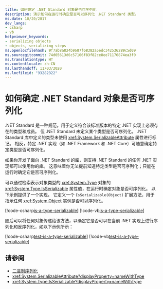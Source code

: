 ```yaml
---
title: 如何确定 .NET Standard 对象是否可序列化
description: 演示如何在运行时确定是否可以序列化 .NET Standard 类型。
ms.date: 10/20/2017
dev_langs:
- csharp
- vb
helpviewer_keywords:
- serializing objects
- objects, serializing steps
ms.openlocfilehash: 9f7ab8a824b9687f68382a5edc342536289c5d09
ms.sourcegitcommit: 74d05613d6c57106f83f82ce8ee71176874ea3f0
ms.translationtype: HT
ms.contentlocale: zh-CN
ms.lasthandoff: 11/03/2020
ms.locfileid: "93282322"
---
```

# <a name="how-to-determine-if-a-net-standard-object-is-serializable"></a>如何确定 .NET Standard 对象是否可序列化

.NET Standard 是一种规范，用于定义符合该标准版本的特定 .NET 实现上必须存在的类型和成员。 但 .NET Standard 未定义某个类型是否可序列化。 .NET Standard 库中定义的类型未使用 <xref:System.SerializableAttribute> 属性进行标记。 相反，特定 .NET 实现（如 .NET Framework 和 .NET Core）可随意确定特定类型是否可序列化。

如果你开发了面向 .NET Standard 的库，则支持 .NET Standard 的任何 .NET 实现都可以使用你的库。 这意味着你无法提前知道特定类型是否可序列化；只能在运行时确定它是否可序列化。

可以通过检索表示对象类型的 <xref:System.Type> 对象的 <xref:System.Type.IsSerializable> 属性值，在运行时确定对象是否可序列化。 以下示例提供了一个实现。 它定义一个 `IsSerializable(Object)` 扩展方法，用于指示任何 <xref:System.Object> 实例是否可以序列化。

[!code-csharp[is-a-type-serializable](~/samples/snippets/standard/serialization/is-serializable/csharp/program.cs#2)]
[!code-vb[is-a-type-serializable](~/samples/snippets/standard/serialization/is-serializable/vb/library.vb#2)]

随后可以将任何对象传递给该方法，以确定它是否可以在当前 .NET 实现上进行序列化和反序列化，如以下示例所示：

[!code-csharp[test-is-a-type-serializable](~/samples/snippets/standard/serialization/is-serializable/csharp/program.cs#1)]
[!code-vb[test-is-a-type-serializable](~/samples/snippets/standard/serialization/is-serializable/vb/program.vb#1)]

## <a name="see-also"></a>请参阅

- [二进制序列化](binary-serialization.md)
- <xref:System.SerializableAttribute?displayProperty=nameWithType>
- <xref:System.Type.IsSerializable?displayProperty=nameWithType>
